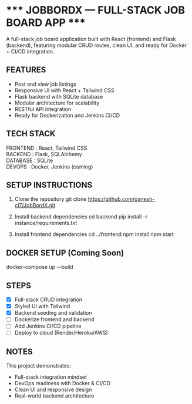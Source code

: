 *** JOBBORDX — FULL-STACK JOB BOARD APP ***
================================================

A full-stack job board application built with React (frontend) and Flask (backend), featuring modular CRUD routes, clean UI, and ready for Docker + CI/CD integration.

**FEATURES**
------------------------------------------------
- Post and view job listings
- Responsive UI with React + Tailwind CSS
- Flask backend with SQLite database
- Modular architecture for scalability
- RESTful API integration
- Ready for Dockerization and Jenkins CI/CD

**TECH STACK**
------------------------------------------------
FRONTEND   : React, Tailwind CSS  
BACKEND    : Flask, SQLAlchemy  
DATABASE   : SQLite  
DEVOPS     : Docker, Jenkins (coming)  

**SETUP INSTRUCTIONS**
------------------------------------------------
1. Clone the repository 
git clone https://github.com/ganesh-cl7/JobBordX.git


2. Install backend dependencies
cd backend
pip install -r instance/requirements.txt

3. Install frontend dependencies
cd ../frontend
npm install
npm start

**DOCKER SETUP** (Coming Soon)
------------------------------------------------
docker-compose up --build

**STEPS**
------------------------------------------------
- [x] Full-stack CRUD integration  
- [x] Styled UI with Tailwind  
- [x] Backend seeding and validation  
- [ ] Dockerize frontend and backend  
- [ ] Add Jenkins CI/CD pipeline  
- [ ] Deploy to cloud (Render/Heroku/AWS)  

**NOTES**
------------------------------------------------
This project demonstrates:  

- Full-stack integration mindset  
- DevOps readiness with Docker & CI/CD  
- Clean UI and responsive design  
- Real-world backend architecture


